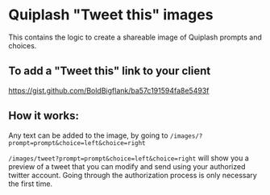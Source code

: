 Quiplash "Tweet this" images
============================

This contains the logic to create a shareable image of Quiplash prompts and choices.

## To add a "Tweet this" link to your client

https://gist.github.com/BoldBigflank/ba57c191594fa8e5493f


## How it works:

Any text can be added to the image, by going to `/images/?prompt=prompt&choice=left&choice=right`

`/images/tweet?prompt=prompt&choice=left&choice=right` will show you a preview of a tweet that you can modify and send using your authorized twitter account.
Going through the authorization process is only necessary the first time.
